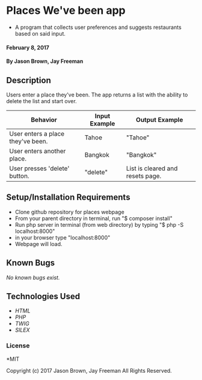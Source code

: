# Places We've been app

* A program that collects user preferences and suggests restaurants based on said input.

#### February 8, 2017

#### By **Jason Brown, Jay Freeman**

## Description
  Users enter a place they've been.  The app returns a list with the ability to delete the list and start over.

| Behavior | Input Example | Output Example |
|----------|---------------|----------------|
| User enters a place they've been.| Tahoe | "Tahoe" |
| User enters another place. | Bangkok | "Bangkok" |
| User presses 'delete' button. | "delete" | List is cleared and resets page. |



## Setup/Installation Requirements

*  Clone github repository for places webpage
*  From your parent directory in terminal, run "$ composer install"
*  Run php server in terminal (from web directory) by typing "$ php -S localhost:8000"
*  in your browser type "localhost:8000"
*  Webpage will load.

## Known Bugs
_No known bugs exist._

## Technologies Used
* _HTML_
* _PHP_
* _TWIG_
* _SILEX_


### License
*MIT

Copyright (c) 2017 Jason Brown, Jay Freeman All Rights Reserved.
